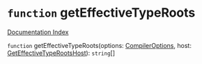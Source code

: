 # `function` getEffectiveTypeRoots

[Documentation Index](../README.md)

`function` getEffectiveTypeRoots(options: [CompilerOptions](../interface.CompilerOptions/README.md), host: [GetEffectiveTypeRootsHost](../interface.GetEffectiveTypeRootsHost/README.md)): `string`\[]

